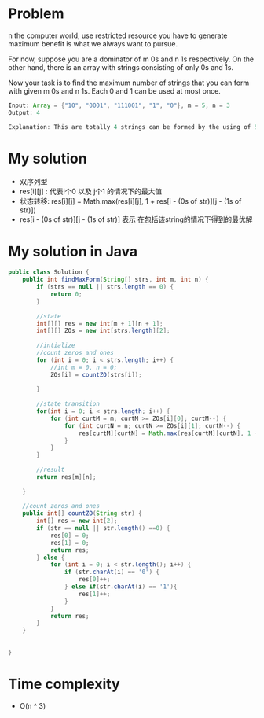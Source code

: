 # Problem 
n the computer world, use restricted resource you have to generate maximum benefit is what we always want to pursue.

For now, suppose you are a dominator of m 0s and n 1s respectively. On the other hand, there is an array with strings consisting of only 0s and 1s.

Now your task is to find the maximum number of strings that you can form with given m 0s and n 1s. Each 0 and 1 can be used at most once.

``` java
Input: Array = {"10", "0001", "111001", "1", "0"}, m = 5, n = 3
Output: 4

Explanation: This are totally 4 strings can be formed by the using of 5 0s and 3 1s, which are “10,”0001”,”1”,”0”
```     

# My solution

* 双序列型
* res[i][j] : 代表i个0 以及 j个1 的情况下的最大值
* 状态转移: res[i][j] = Math.max(res[i][j], 1 + res[i - (0s of str)][j - (1s of str)])
* res[i - (0s of str)][j - (1s of str)] 表示 在包括该string的情况下得到的最优解


# My solution in Java
```java
public class Solution {
    public int findMaxForm(String[] strs, int m, int n) {
        if (strs == null || strs.length == 0) {
            return 0;
        }
        
        //state
        int[][] res = new int[m + 1][n + 1];
        int[][] ZOs = new int[strs.length][2];
        
        //intialize
        //count zeros and ones
        for (int i = 0; i < strs.length; i++) {
            //int m = 0, n = 0;
            ZOs[i] = countZO(strs[i]);
            
        }
        
        //state transition
        for(int i = 0; i < strs.length; i++) {
            for (int curtM = m; curtM >= ZOs[i][0]; curtM--) {
                for (int curtN = n; curtN >= ZOs[i][1]; curtN--) {
                    res[curtM][curtN] = Math.max(res[curtM][curtN], 1 + res[curtM - ZOs[i][0]][curtN - ZOs[i][1]]);
                }
            }
        }
        
        //result
        return res[m][n];
        
    }
    
    //count zeros and ones
    public int[] countZO(String str) {
        int[] res = new int[2];
        if (str == null || str.length() ==0) {
            res[0] = 0;
            res[1] = 0;
            return res;
        } else {
            for (int i = 0; i < str.length(); i++) {
                if (str.charAt(i) == '0') {
                    res[0]++;
                } else if(str.charAt(i) == '1'){
                    res[1]++;
                }
            }
            return res;
        }
    }
    
    
}
```



# Time complexity     
* O(n ^ 3)